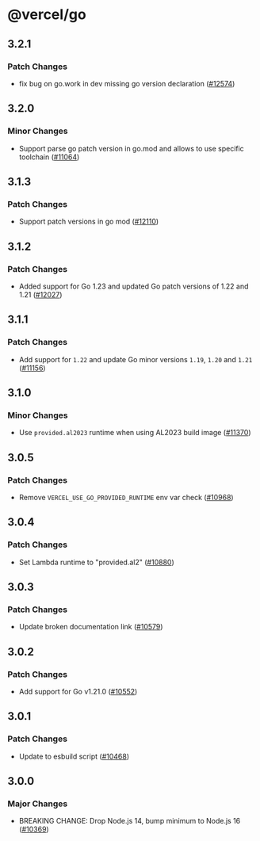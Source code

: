 # @vercel/go

## 3.2.1

### Patch Changes

- fix bug on go.work in dev missing go version declaration ([#12574](https://github.com/vercel/vercel/pull/12574))

## 3.2.0

### Minor Changes

- Support parse go patch version in go.mod and allows to use specific toolchain ([#11064](https://github.com/vercel/vercel/pull/11064))

## 3.1.3

### Patch Changes

- Support patch versions in go mod ([#12110](https://github.com/vercel/vercel/pull/12110))

## 3.1.2

### Patch Changes

- Added support for Go 1.23 and updated Go patch versions of 1.22 and 1.21 ([#12027](https://github.com/vercel/vercel/pull/12027))

## 3.1.1

### Patch Changes

- Add support for `1.22` and update Go minor versions `1.19`, `1.20` and `1.21` ([#11156](https://github.com/vercel/vercel/pull/11156))

## 3.1.0

### Minor Changes

- Use `provided.al2023` runtime when using AL2023 build image ([#11370](https://github.com/vercel/vercel/pull/11370))

## 3.0.5

### Patch Changes

- Remove `VERCEL_USE_GO_PROVIDED_RUNTIME` env var check ([#10968](https://github.com/vercel/vercel/pull/10968))

## 3.0.4

### Patch Changes

- Set Lambda runtime to "provided.al2" ([#10880](https://github.com/vercel/vercel/pull/10880))

## 3.0.3

### Patch Changes

- Update broken documentation link ([#10579](https://github.com/vercel/vercel/pull/10579))

## 3.0.2

### Patch Changes

- Add support for Go v1.21.0 ([#10552](https://github.com/vercel/vercel/pull/10552))

## 3.0.1

### Patch Changes

- Update to esbuild script ([#10468](https://github.com/vercel/vercel/pull/10468))

## 3.0.0

### Major Changes

- BREAKING CHANGE: Drop Node.js 14, bump minimum to Node.js 16 ([#10369](https://github.com/vercel/vercel/pull/10369))
